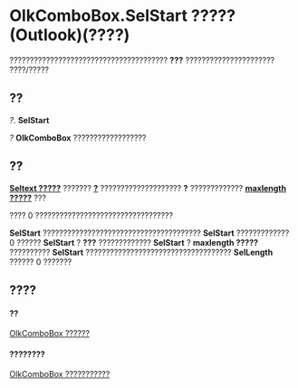 
# OlkComboBox.SelStart ????? (Outlook)(????)

??????????????????????????????????????? **???** ?????????????????????? ????/?????


## ??

 _?_. **SelStart**

 _?_ **OlkComboBox** ??????????????????


## ??

 **[Seltext ?????](595b3e85-7d30-72bc-c1d4-b45c4492c221.md)** ??????? **[?](742dd2a3-d3ef-46f9-4aca-5ebe8af17356.md)** ???????????????????? **?** ????????????? **[maxlength ?????](87248b73-a6c5-0cc1-a711-13922195f406.md)** ???

???? 0 ??????????????????????????????????

 **SelStart** ??????????????????????????????????????? **SelStart** ????????????? 0 ?????? **SelStart** ? **???** ????????????? **SelStart** ? **maxlength ?????** ?????????? **SelStart** ???????????????????????????????????? **SelLength** ?????? 0 ???????


## ????


#### ??


[OlkComboBox ??????](8d5e2f25-2962-af28-2523-b7b82473ea0a.md)
#### ????????


[OlkComboBox ???????????](http://msdn.microsoft.com/library/618de9e2-f5b9-40d9-239e-95aeb9dce092%28Office.15%29.aspx)